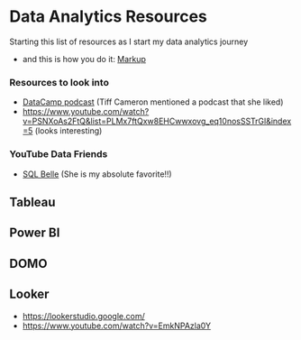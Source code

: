 # Data Analytics Resources
Starting this list of resources as I start my data analytics journey
- and this is how you do it: [Markup](https://docs.github.com/en/get-started/writing-on-github/getting-started-with-writing-and-formatting-on-github/basic-writing-and-formatting-syntax)

### Resources to look into
- [DataCamp podcast](datacamp.com) (Tiff Cameron mentioned a podcast that she liked)
- https://www.youtube.com/watch?v=PSNXoAs2FtQ&list=PLMx7ftQxw8EHCwwxovg_eq10nosSSTrGl&index=5 (looks interesting)

### YouTube Data Friends
- [SQL Belle](https://www.youtube.com/@sqlbelle) (She is my absolute favorite!!)

## Tableau

## Power BI

## DOMO

## Looker
- https://lookerstudio.google.com/
- https://www.youtube.com/watch?v=EmkNPAzla0Y
